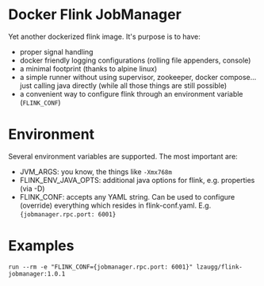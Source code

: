 Docker Flink JobManager
============================
Yet another dockerized flink image. It's purpose is to have:
- proper signal handling
- docker friendly logging configurations (rolling file appenders, console)
- a minimal footprint (thanks to alpine linux)
- a simple runner without using supervisor, zookeeper, docker compose... just calling java directly (while all those things are still possible)
- a convenient way to configure flink through an environment variable (```FLINK_CONF```)

Environment
==============
Several environment variables are supported. The most important are:
- JVM_ARGS: you know, the things like ```-Xmx768m```
- FLINK_ENV_JAVA_OPTS: additional java options for flink, e.g. properties (via -D)
- FLINK_CONF: accepts any YAML string. Can be used to configure (override) everything which resides in flink-conf.yaml. E.g. ```{jobmanager.rpc.port: 6001}```


Examples
============
```run --rm -e "FLINK_CONF={jobmanager.rpc.port: 6001}" lzaugg/flink-jobmanager:1.0.1```